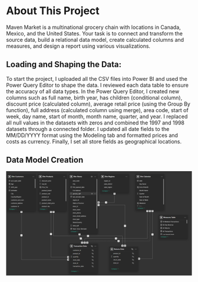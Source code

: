 # About This Project

Maven Market is a multinational grocery chain with locations in Canada, Mexico, and the United States. Your task is to connect and transform the source data, build a relational data model, create calculated columns and measures, and design a report using various visualizations.

## Loading and Shaping the Data:

To start the project, I uploaded all the CSV files into Power BI and used the Power Query Editor to shape the data. I reviewed each data table to ensure the accuracy of all data types. In the Power Query Editor, I created new columns such as full name, birth year, has children (conditional column), discount price (calculated column), average retail price (using the Group By function), full address (calculated column using merge), area code, start of week, day name, start of month, month name, quarter, and year. I replaced all null values in the datasets with zeros and combined the 1997 and 1998 datasets through a connected folder. I updated all date fields to the MM/DD/YYYY format using the Modeling tab and formatted prices and costs as currency. Finally, I set all store fields as geographical locations.

## Data Model Creation

![My Picture](./Images/datamodelmaven.png)
